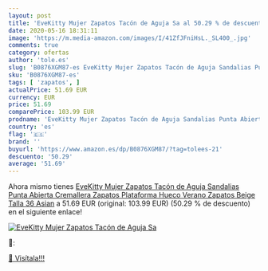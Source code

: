 ```yaml
---
layout: post
title: 'EveKitty Mujer Zapatos Tacón de Aguja Sa al 50.29 % de descuento'
date: 2020-05-16 18:31:11
image: 'https://m.media-amazon.com/images/I/41ZfJFniHsL._SL400_.jpg'
comments: true
category: ofertas
author: 'tole.es'
slug: 'B0876XGM87-es EveKitty Mujer Zapatos Tacón de Aguja Sandalias Punta...'
sku: 'B0876XGM87-es'
tags: [ 'zapatos', ]
actualPrice: 51.69 EUR
currency: EUR
price: 51.69
comparePrice: 103.99 EUR
prodname: 'EveKitty Mujer Zapatos Tacón de Aguja Sandalias Punta Abierta Cremallera Zapatos Plataforma Hueco Verano Zapatos Beige Talla 36 Asian'
country: 'es'
flag: '🇪🇸'
brand: ''
buyurl: 'https://www.amazon.es/dp/B0876XGM87/?tag=tolees-21'
descuento: '50.29'
average: '51.69'
---
```


Ahora mismo tienes [EveKitty Mujer Zapatos Tacón de Aguja Sandalias Punta Abierta Cremallera Zapatos Plataforma Hueco Verano Zapatos Beige Talla 36 Asian](https://www.amazon.es/dp/B0876XGM87/?tag=tolees-21) a 51.69 EUR (original: 103.99 EUR) (50.29 %  de descuento) en el siguiente enlace!

[![EveKitty Mujer Zapatos Tacón de Aguja Sa](https://m.media-amazon.com/images/I/41ZfJFniHsL._SL400_.jpg)](https://www.amazon.es/dp/B0876XGM87/?tag=tolees-21)

🔎:


[🛒 Visítala!!!](https://www.amazon.es/dp/B0876XGM87/?tag=tolees-21)
